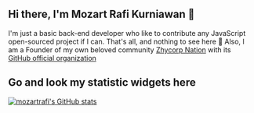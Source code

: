 ## Hi there, I'm Mozart Rafi Kurniawan 👋

I'm just a basic back-end developer who like to contribute any JavaScript open-sourced project if I can. That's all, and nothing to see here 👀
Also, I am a Founder of my own beloved community [Zhycorp Nation](https://zhycorp.com) with its [GitHub official organization](https://github.com/zhycorp)

## Go and look my statistic widgets here

[![mozartrafi's GitHub stats](https://github-readme-stats.vercel.app/api?username=mozartrafi&show_icons=true&count_private=true&include_all_commits=true&custom_title=My+GitHub+Stats&theme=tokyonight)](https://github.com/anuraghazra/github-readme-stats)
